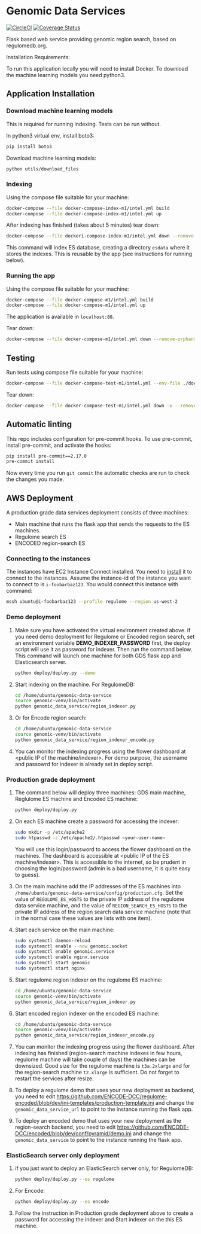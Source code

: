 # Genomic Data Services

[![CircleCI](https://circleci.com/gh/ENCODE-DCC/genomic-data-service/tree/dev.svg?style=svg)](https://circleci.com/gh/ENCODE-DCC/genomic-data-service/tree/dev)
[![Coverage Status](https://coveralls.io/repos/github/ENCODE-DCC/genomic-data-service/badge.svg?branch=dev&kill_cache=1)](https://coveralls.io/github/ENCODE-DCC/genomic-data-service?branch=dev)

Flask based web service providing genomic region search, based on regulomedb.org.

Installation Requirements:

To run this application locally you will need to install Docker. To download the machine learning models you need python3.

## Application Installation

### Download machine learning models

This is required for running indexing. Tests can be run without.

In python3 virtual env, install boto3:

```bash
pip install boto3
```

Download machine learning models:

```bash
python utils/download_files
```

### Indexing

Using the compose file suitable for your machine:

```bash
docker-compose --file docker-compose-index-m1/intel.yml build
docker-compose --file docker-compose-index-m1/intel.yml up
```

After indexing has finished (takes about 5 minutes) tear down:

```bash
docker-compose --file dockeri-compose-index-m1/intel.yml down --remove-orphans
```

This command will index ES database, creating a directory `esdata` where it stores the indexes. This is reusable by the app (see instructions for running below).

### Running the app

Using the compose file suitable for your machine:

```bash
docker-compose --file docker-compose-m1/intel.yml build
docker-compose --file docker-compose-m1/intel.yml up
```

The application is available in `localhost:80`.

Tear down:

```bash
docker-compose --file docker-compose-m1/intel.yml down --remove-orphans
```

## Testing

Run tests using compose file suitable for your machine:

```bash
docker-compose --file docker-compose-test-m1/intel.yml --env-file ./docker_compose/test.env up --build
```

Tear down:

```bash
docker-compose --file docker-compose-test-m1/intel.yml down -v --remove-orphans
```

## Automatic linting

This repo includes configuration for pre-commit hooks. To use pre-commit, install pre-commit, and activate the hooks:

```bash
pip install pre-commit==2.17.0
pre-commit install
```

Now every time you run `git commit` the automatic checks are run to check the changes you made.

## AWS Deployment

A production grade data services deployment consists of three machines:

* Main machine that runs the flask app that sends the requests to the ES machines.
* Regulome search ES
* ENCODED region-search ES

### Connecting to the instances

The instances have EC2 Instance Connect installed. You need to [install](https://docs.aws.amazon.com/AWSEC2/latest/UserGuide/ec2-instance-connect-set-up.html) it to connect to the instances. Assume the instance-id of the instance you want to connect to is `i-foobarbaz123`. You would connect this instance with command:

```bash
mssh ubuntu@i-foobarbaz123 --profile regulome --region us-west-2
```

### Demo deployment

1. Make sure you have activated the virtual environment created above. if you need demo deployment for Regulome or Encoded region search, set an environment variable **DEMO_INDEXER_PASSWORD** first, the deploy script will use it as password for indexer. Then run the command below. This command will launch one machine for both GDS flask app and Elasticsearch server.

    ```bash
    python deploy/deploy.py --demo
    ```

2. Start indexing on the machine. For RegulomeDB:

    ```bash
    cd /home/ubuntu/genomic-data-service
    source genomic-venv/bin/activate
    python genomic_data_service/region_indexer.py

3. Or for Encode region search:

    ```bash
    cd /home/ubuntu/genomic-data-service
    source genomic-venv/bin/activate
    python genomic_data_service/region_indexer_encode.py

4. You can monitor the indexing progress using the flower dashboard at \<public IP of the machine/indexer>. For demo purpose, the username and passowrd for indexer is already set in deploy script.

### Production grade deployment

1. The command below will deploy three machines: GDS main machine, Reglulome ES machine and Encoded ES machine:

    ```bash
    python deploy/deploy.py
    ```

2. On each ES machine create a password for accessing the indexer:

    ```bash
    sudo mkdir -p /etc/apache2
    sudo htpasswd -c /etc/apache2/.htpasswd <your-user-name>
    ```

   You will use this login/password to access the flower dashboard on the machines. The dashboard is accessible at \<public IP of the ES machine/indexer>. This is accessible to the internet, so be prudent in choosing the login/password (admin is a bad username, it is quite easy to guess).

3. On the main machine add the IP addresses of the ES machines into `/home/ubuntu/genomic-data-service/config/production.cfg`. Set the value of `REGULOME_ES_HOSTS` to the private IP address of the regulome data service machine, and the value of `REGION_SEARCH_ES_HOSTS` to the private IP address of the region search data service machine (note that in the normal case these values are lists with one item).

4. Start each service on the main machine:

    ```bash
    sudo systemctl daemon-reload
    sudo systemctl enable --now genomic.socket
    sudo systemctl enable genomic.service
    sudo systemctl enable nginx.service
    sudo systemctl start genomic
    sudo systemctl start nginx
    ```

5. Start regulome region indexer on the regulome ES machine:

    ```bash
    cd /home/ubuntu/genomic-data-service
    source genomic-venv/bin/activate
    python genomic_data_service/region_indexer.py
    ```

6. Start encoded region indexer on the encoded ES machine:

    ```bash
    cd /home/ubuntu/genomic-data-service
    source genomic-venv/bin/activate
    python genomic_data_service/region_indexer_encode.py
    ```

7. You can monitor the indexing progress using the flower dashboard. After indexing has finished (region-search machine indexes in few hours, regulome machine will take couple of days) the machines can be downsized. Good size for the regulome machine is `t3a.2xlarge` and for the region-search machine `t2.xlarge` is sufficient. Do not forget to restart the services after resize.

8. To deploy a regulome demo that uses your new deployment as backend, you need to edit <https://github.com/ENCODE-DCC/regulome-encoded/blob/dev/ini-templates/production-template.ini> and change the `genomic_data_service_url` to point to the instance running the flask app.

9. To deploy an encoded demo that uses your new deployment as the region-search backend, you need to edit <https://github.com/ENCODE-DCC/encoded/blob/dev/conf/pyramid/demo.ini> and change the `genomic_data_service` to point to the instance running the flask app.

### ElasticSearch server only deployment

1. if you just want to deploy an ElasticSearch server only, for RegulomeDB:

    ```bash
    python deploy/deploy.py --es regulome
    ```

2. For Encode:

    ```bash
    python deploy/deploy.py --es encode
    ```

3. Follow the instruction in Production grade deployment above to create a password for accessing the indexer and Start indexer on the this ES machine.
